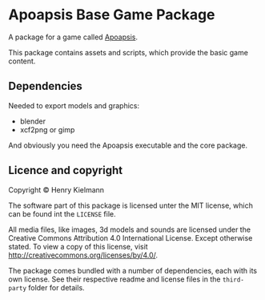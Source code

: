 Apoapsis Base Game Package
==========================

A package for a game called [Apoapsis](https://github.com/henry4k/apoapsis).

This package contains assets and scripts, which provide the basic game content.


## Dependencies

Needed to export models and graphics:

- blender
- xcf2png or gimp

And obviously you need the Apoapsis executable and the core package.


## Licence and copyright

Copyright © Henry Kielmann

The software part of this package is licensed unter the MIT license,
which can be found int the `LICENSE` file.

All media files, like images, 3d models and sounds are licensed under the
Creative Commons Attribution 4.0 International License.  Except otherwise stated.
To view a copy of this license, visit http://creativecommons.org/licenses/by/4.0/.

The package comes bundled with a number of dependencies, each with its own license.
See their respective readme and license files in the `third-party` folder
for details.
